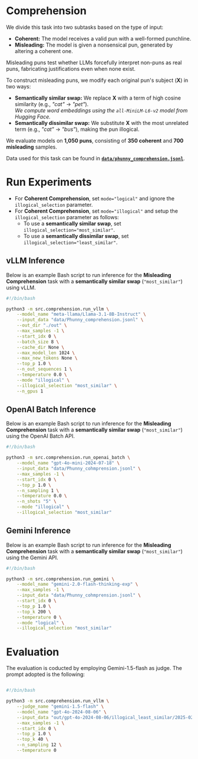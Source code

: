 # Comprehension

We divide this task into two subtasks based on the type of input:  

- **Coherent:** The model receives a valid pun with a well-formed punchline.  
- **Misleading:** The model is given a nonsensical pun, generated by altering a coherent one.  

Misleading puns test whether LLMs forcefully interpret non-puns as real puns, fabricating justifications even when none exist.  

To construct misleading puns, we modify each original pun's subject (**X**) in two ways:  

- **Semantically similar swap:** We replace **X** with a term of high cosine similarity (e.g., *"cat"* → *"pet"*).  
  *We compute word embeddings using the `all-MiniLM-L6-v2` model from Hugging Face.*  
- **Semantically dissimilar swap:** We substitute **X** with the most unrelated term (e.g., *"cat"* → *"bus"*), making the pun illogical.  

We evaluate models on **1,050 puns**, consisting of **350 coherent** and **700 misleading** samples.  

Data used for this task can be found in **[`data/phunny_comprehension.jsonl`](data/phunny_comprehension.jsonl)**.  

# Run Experiments
- For **Coherent Comprehension**, set `mode="logical"` and ignore the `illogical_selection` parameter.  
- For **Coherent Comprehension**, set `mode="illogical"` and setup the `illogical_selection` parameter as follows:  
  - To use a **semantically similar swap**, set `illogical_selection="most_similar"`.  
  - To use a **semantically dissimilar swap**, set `illogical_selection="least_similar"`.  

## vLLM Inference  

Below is an example Bash script to run inference for the **Misleading Comprehension** task with a **semantically similar swap** (`"most_similar"`) using vLLM.  

```bash
#!/bin/bash

python3 -m src.comprehension.run_vllm \
    --model_name "meta-llama/Llama-3.1-8B-Instruct" \
    --input_data "data/Phunny_comprehension.jsonl" \
    --out_dir "./out" \
    --max_samples -1 \
    --start_idx 0 \
    --batch_size 8 \
    --cache_dir None \
    --max_model_len 1024 \
    --max_new_tokens None \
    --top_p 1.0 \
    --n_out_sequences 1 \
    --temperature 0.0 \
    --mode "illogical" \
    --illogical_selection "most_similar" \
    --n_gpus 1
```

## OpenAI Batch Inference
Below is an example Bash script to run inference for the **Misleading Comprehension** task with a **semantically similar swap** (`"most_similar"`) using the OpenAI Batch API. 

```bash
#!/bin/bash

python3 -m src.comprehension.run_openai_batch \
    --model_name "gpt-4o-mini-2024-07-18" \
    --input_data "data/Phunny_cohmprension.jsonl" \
    --max_samples -1 \
    --start_idx 0 \
    --top_p 1.0 \
    --n_sampling 1 \
    --temperature 0.0 \
    --n_shots "5" \
    --mode "illogical" \
    --illogical_selection "most_similar"
```

## Gemini Inference

Below is an example Bash script to run inference for the **Misleading Comprehension** task with a **semantically similar swap** (`"most_similar"`) using the Gemini API.

```bash
#!/bin/bash

python3 -m src.comprehension.run_gemini \
    --model_name "gemini-2.0-flash-thinking-exp" \
    --max_samples -1 \
    --input_data "data/Phunny_cohmprension.jsonl" \
    --start_idx 0 \
    --top_p 1.0 \
    --top_k 200 \
    --temperature 0 \
    --mode "logical" \
    --illogical_selection "most_similar"
```

# Evaluation
The evaluation is coducted by employing Gemini-1.5-flash as judge. The prompt adopted is the following:
```

```

```bash
#!/bin/bash

python3 -m src.comprehension.run_vllm \
    --judge_name "gemini-1.5-flash" \
    --model_name "gpt-4o-2024-08-06" \
    --input_data "out/gpt-4o-2024-08-06/illogical_least_similar/2025-02-10_15-47-55/comprehension.jsonl" \
    --max_samples -1 \
    --start_idx 0 \
    --top_p 1.0 \
    --top_k 40 \
    --n_sampling 12 \
    --temperature 0
```
